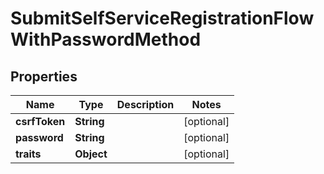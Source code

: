 

# SubmitSelfServiceRegistrationFlowWithPasswordMethod


## Properties

Name | Type | Description | Notes
------------ | ------------- | ------------- | -------------
**csrfToken** | **String** |  |  [optional]
**password** | **String** |  |  [optional]
**traits** | **Object** |  |  [optional]




